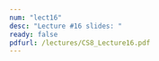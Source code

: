 ```yaml
---
num: "lect16"
desc: "Lecture #16 slides: "
ready: false
pdfurl: /lectures/CS8_Lecture16.pdf
---
```

